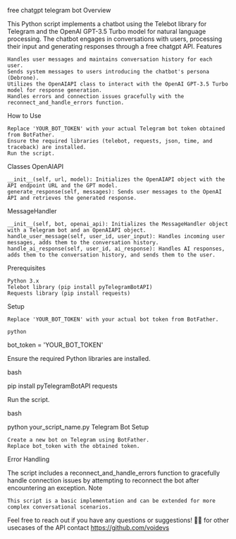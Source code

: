 free chatgpt telegram bot
Overview

This Python script implements a chatbot using the Telebot library for Telegram and the OpenAI GPT-3.5 Turbo model for natural language processing. The chatbot engages in conversations with users, processing their input and generating responses through a free chatgpt API.
Features

    Handles user messages and maintains conversation history for each user.
    Sends system messages to users introducing the chatbot's persona (Debrone).
    Utilizes the OpenAIAPI class to interact with the OpenAI GPT-3.5 Turbo model for response generation.
    Handles errors and connection issues gracefully with the reconnect_and_handle_errors function.

How to Use

    Replace 'YOUR_BOT_TOKEN' with your actual Telegram bot token obtained from BotFather.
    Ensure the required libraries (telebot, requests, json, time, and traceback) are installed.
    Run the script.

Classes
OpenAIAPI

    __init__(self, url, model): Initializes the OpenAIAPI object with the API endpoint URL and the GPT model.
    generate_response(self, messages): Sends user messages to the OpenAI API and retrieves the generated response.

MessageHandler

    __init__(self, bot, openai_api): Initializes the MessageHandler object with a Telegram bot and an OpenAIAPI object.
    handle_user_message(self, user_id, user_input): Handles incoming user messages, adds them to the conversation history.
    handle_ai_response(self, user_id, ai_response): Handles AI responses, adds them to the conversation history, and sends them to the user.
Prerequisites

    Python 3.x
    Telebot library (pip install pyTelegramBotAPI)
    Requests library (pip install requests)

Setup

    Replace 'YOUR_BOT_TOKEN' with your actual bot token from BotFather.

    python

bot_token = 'YOUR_BOT_TOKEN'

Ensure the required Python libraries are installed.

bash

pip install pyTelegramBotAPI requests

Run the script.

bash

python your_script_name.py
Telegram Bot Setup

    Create a new bot on Telegram using BotFather.
    Replace bot_token with the obtained token.


Error Handling

The script includes a reconnect_and_handle_errors function to gracefully handle connection issues by attempting to reconnect the bot after encountering an exception.
Note

    This script is a basic implementation and can be extended for more complex conversational scenarios.
  

Feel free to reach out if you have any questions or suggestions! 🚀✨
for other usecases of the API contact https://github.com/voidevs 
